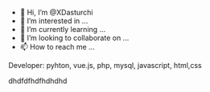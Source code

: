 - 👋 Hi, I’m @XDasturchi
- 👀 I’m interested in ...
- 🌱 I’m currently learning ...
- 💞️ I’m looking to collaborate on ...
- 📫 How to reach me ...


Developer: pyhton, vue.js, php, mysql, javascript, html,css

<!---
XDasturchi/XDasturchi is a ✨ special ✨ repository because its `README.md` (this file) appears on your GitHub profile.
You can click the Preview link to take a look at your changes.
--->dhdfdfhdfhdhdhd
